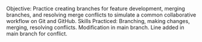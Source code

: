 Objective: Practice creating branches for feature development, merging branches, and resolving merge conflicts to simulate a common collaborative workflow on Git and GitHub.
Skills Practiced: Branching, making changes, merging, resolving conflicts.
Modification in main branch.
Line added in main branch for conflict.
